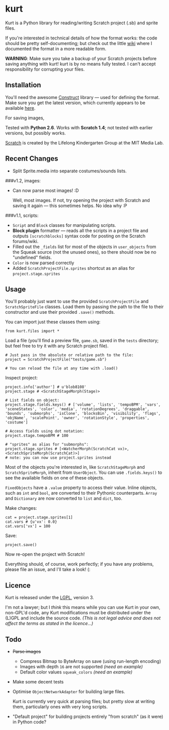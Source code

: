 
# kurt

Kurt is a Python library for reading/writing Scratch project (.sb) and sprite files.

If you're interested in technical details of how the format works: the code should be pretty self-documenting; but check out the little [wiki](http://scratchformat.wikispaces.com/) where I documented the format in a more readable form.

**WARNING**: Make sure you take a backup of your Scratch projects before saving anything with kurt! kurt is by no means fully tested. I can't accept responsibility for corrupting your files.


## Installation

You'll need the awesome [Construct](http://construct.wikispaces.com/) library — used for defining the format. Make sure you get the latest version, which currently appears to be available [here](http://pypi.python.org/pypi/construct).

For saving images, 

Tested with **Python 2.6**. Works with **Scratch 1.4**; not tested with earlier versions, but possibly works.

[Scratch](http://scratch.mit.edu/) is created by the Lifelong Kindergarten Group at the MIT Media Lab.


## Recent Changes 

* Split Sprite.media into separate costumes/sounds lists.

###v1.2, images:
* Can now parse most images! :D

	Well, most images. If not, try opening the project with Scratch and saving it again — this sometimes helps. No idea why :P

###v1.1, scripts:

* `Script` and `Block` classes for manipulating scripts.
* **Block plugin** formatter — reads all the scripts in a project file and outputs `[scratchblocks]` syntax code for posting on the Scratch forums/wiki.
* Filled out the `_fields` list for most of the objects in `user_objects` from the Squeak source (not the unused ones), so there should now be no "undefined" fields.
* `Color` is now parsed correctly
* Added `ScratchProjectFile.sprites` shortcut as an alias for `project.stage.sprites`


## Usage

You'll probably just want to use the provided `ScratchProjectFile` and `ScratchSpriteFile` classes. Load them by passing the path to the file to their constructor and use their provided `.save()` methods.

You can import just these classes them using:

    from kurt.files import *

Load a file (you'll find a preview file, `game.sb`, saved in the `tests` directory; but feel free to try it with any Scratch project file).

	# Just pass in the absolute or relative path to the file:
	project = ScratchProjectFile("tests/game.sb")
	
    # You can reload the file at any time with .load()

Inspect project:

    project.info['author'] # u'blob8108'
    project.stage # <ScratchStageMorph(Stage)>
    
    # List fields on object:
    project.stage.fields.keys() # ['volume', 'lists', 'tempoBPM', 'vars', 'sceneStates', 'color', 'media', 'rotationDegrees', 'draggable', 'bounds', 'submorphs', 'isClone', 'blocksBin', 'visibility', 'flags', 'objName', 'scalePoint', 'owner', 'rotationStyle', 'properties', 'costume']
    
    # Access fields using dot notation:
    project.stage.tempoBPM # 100
    
    # "sprites" as alias for "submorphs":
    project.stage.sprites # [<WatcherMorph(ScratchCat vx)>, <ScratchSpriteMorph(ScratchCat)>]
    # note: you can now use project.sprites instead

Most of the objects you're interested in, like `ScratchStageMorph` and `ScratchSpriteMorph`, inherit from `UserObject`. You can use `.fields.keys()` to see the available fields on one of these objects.

`FixedObjects` have a `.value` property to access their value. Inline objects, such as `int` and `bool`, are converted to their Pythonic counterparts. `Array` and `Dictionary` are now converted to `list` and `dict`, too.
    
Make changes:

    cat = project.stage.sprites[1]
    cat.vars # {u'vx': 0.0}
    cat.vars['vx'] = 100

Save:

    project.save()

Now re-open the project with Scratch!

Everything should, of course, work perfectly; if you have any problems, please file an issue, and I'll take a look! (:


## Licence

Kurt is released under the [LGPL](http://www.gnu.org/licenses/lgpl), version 3.

I'm not a lawyer; but I _think_ this means while you can use Kurt in your own, non-GPL'd code, any Kurt modifications must be distributed under the (L)GPL and include the source code. _(This is not legal advice and does not affect the terms as stated in the licence...)_


## Todo

* <s>Parse images</s>
	* Compress Bitmap to ByteArray on save (using run-length encoding)
	* Images with depth `16` are not supported *(need an example)*
	* Default color values `squeak_colors` *(need an example)*

* Make some decent tests

* Optimise `ObjectNetworkAdapter` for building large files.	

	Kurt is currently very quick at parsing files; but pretty slow at writing them, particularly ones with very long scripts.

* "Default project" for building projects entirely "from scratch" (as it were) in Python code?


